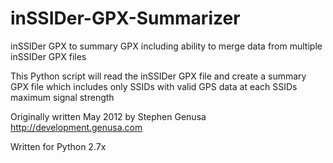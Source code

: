 inSSIDer-GPX-Summarizer
=======================

inSSIDer GPX to summary GPX including ability to merge
  data from multiple inSSIDer GPX files

This Python script will read the inSSIDer GPX file and create a summary GPX file which includes only SSIDs with valid GPS data at each SSIDs maximum signal strength

Originally written May 2012 by Stephen Genusa http://development.genusa.com

Written for Python 2.7x
